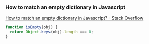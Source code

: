 ###  How to match an empty dictionary in Javascript


[How to match an empty dictionary in Javascript? - Stack Overflow](https://stackoverflow.com/questions/6072590/how-to-match-an-empty-dictionary-in-javascript "How to match an empty dictionary in Javascript? - Stack Overflow")


 

```js
function isEmpty(obj) {
  return Object.keys(obj).length === 0;
}
```
